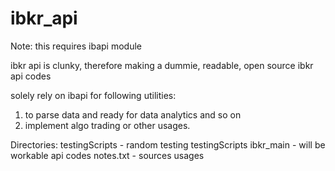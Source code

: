# ibkr_api
Note: this requires ibapi module

ibkr api is clunky, therefore making a dummie, readable, open source ibkr api codes

solely rely on ibapi for following utilities:
1. to parse data and ready for data analytics and so on
2. implement algo trading or other usages.

Directories:
testingScripts  - random testing testingScripts
ibkr_main       - will be workable api codes
notes.txt       - sources usages